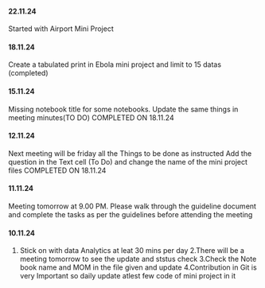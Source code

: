 
#### 22.11.24 

Started with Airport Mini Project

#### 18.11.24
Create a tabulated print in Ebola mini project and limit to 15 datas (completed)

#### 15.11.24
Missing notebook title for some notebooks. Update the same things in meeting minutes(TO DO) COMPLETED ON 18.11.24

#### 12.11.24
Next meeting will be friday 
all the Things to be done as instructed
Add the question in the Text cell (To Do) and change the name of the mini project files COMPLETED ON 18.11.24

#### 11.11.24
Meeting tomorrow at 9.00 PM. Please walk through the guideline document and complete the tasks as per the guidelines before attending the meeting

#### 10.11.24
1. Stick on with data Analytics at leat 30 mins per day
2.There will be a meeting tomorrow to see the update and ststus check
3.Check the Note book name and MOM in the file given and update
4.Contribution in Git is very Important so daily update atlest few code of mini project in it
